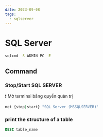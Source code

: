 ```yaml
---
date: 2023-09-08
tags:
  - sqlserver
---
```

# SQL Server

```sh
sqlcmd -S ADMIN-PC -E
```

## Command
### Stop/Start SQL SERVER

❗ Mở terminal bằng quyền quản trị 

```sh
net {stop|start} "SQL Server (MSSQLSERVER)"
```

### print the structure of a table

```sql
DESC table_name
```
